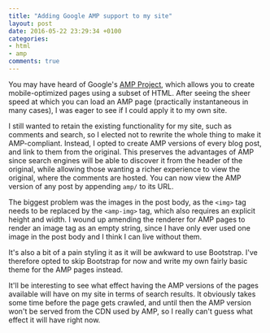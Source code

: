 ```yaml
---
title: "Adding Google AMP support to my site"
layout: post
date: 2016-05-22 23:29:34 +0100
categories:
- html
- amp
comments: true
---
```


You may have heard of Google's [AMP Project](https://www.ampproject.org/), which allows you to create mobile-optimized pages using a subset of HTML. After seeing the sheer speed at which you can load an AMP page (practically instantaneous in many cases), I was eager to see if I could apply it to my own site.

I still wanted to retain the existing functionality for my site, such as comments and search, so I elected not to rewrite the whole thing to make it AMP-compliant. Instead, I opted to create AMP versions of every blog post, and link to them from the original. This preserves the advantages of AMP since search engines will be able to discover it from the header of the original, while allowing those wanting a richer experience to view the original, where the comments are hosted. You can now view the AMP version of any post by appending `amp/` to its URL.

The biggest problem was the images in the post body, as the `<img>` tag needs to be replaced by the `<amp-img>` tag, which also requires an explicit height and width. I wound up amending the renderer for AMP pages to render an image tag as an empty string, since I have only ever used one image in the post body and I think I can live without them.

It's also a bit of a pain styling it as it will be awkward to use Bootstrap. I've therefore opted to skip Bootstrap for now and write my own fairly basic theme for the AMP pages instead.

It'll be interesting to see what effect having the AMP versions of the pages available will have on my site in terms of search results. It obviously takes some time before the page gets crawled, and until then the AMP version won't be served from the CDN used by AMP, so I really can't guess what effect it will have right now.
